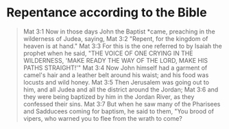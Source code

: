 # Repentance according to the Bible

> Mat 3:1  Now in those days John the Baptist *came, preaching in the wilderness of Judea, saying,
> Mat 3:2  "Repent, for the kingdom of heaven is at hand."
> Mat 3:3  For this is the one referred to by Isaiah the prophet when he said, "THE VOICE OF ONE CRYING IN THE WILDERNESS, 'MAKE READY THE WAY OF THE LORD, MAKE HIS PATHS STRAIGHT!'"
> Mat 3:4  Now John himself had a garment of camel's hair and a leather belt around his waist; and his food was locusts and wild honey.
> Mat 3:5  Then Jerusalem was going out to him, and all Judea and all the district around the Jordan;
> Mat 3:6  and they were being baptized by him in the Jordan River, as they confessed their sins.
> Mat 3:7  But when he saw many of the Pharisees and Sadducees coming for baptism, he said to them, "You brood of vipers, who warned you to flee from the wrath to come?
